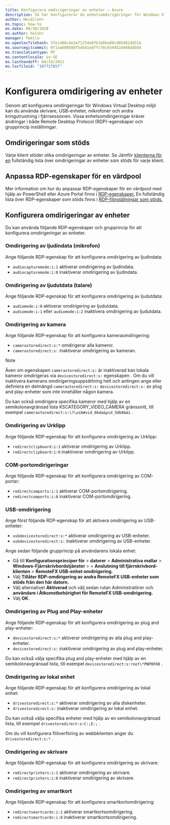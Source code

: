 ```yaml
---
title: Konfigurera omdirigeringar av enheter – Azure
description: Så här konfigurerar du enhetsomdirigeringar för Windows Virtual Desktop.
author: Heidilohr
ms.topic: how-to
ms.date: 09/30/2020
ms.author: helohr
manager: femila
ms.openlocfilehash: 37ecd06c4e3e71234e8fb1b6bad0cd05482dd31b
ms.sourcegitcommit: 6f1aa680588f5db41ed7fc78c934452d468ddb84
ms.translationtype: MT
ms.contentlocale: sv-SE
ms.lasthandoff: 04/19/2021
ms.locfileid: "107727857"
---
```

# <a name="configure-device-redirections"></a>Konfigurera omdirigering av enheter

Genom att konfigurera omdirigeringar för Windows Virtual Desktop miljö kan du använda skrivare, USB-enheter, mikrofoner och andra kringutrustning i fjärrsessionen. Vissa enhetsomdirigeringar kräver ändringar i både Remote Desktop Protocol (RDP)-egenskaper och grupprincip inställningar.

## <a name="supported-device-redirections"></a>Omdirigeringar som stöds

Varje klient stöder olika omdirigeringar av enheter. Se Jämför [klienterna för en](/windows-server/remote/remote-desktop-services/clients/remote-desktop-app-compare) fullständig lista över omdirigeringar av enheter som stöds för varje klient.

## <a name="customizing-rdp-properties-for-a-host-pool"></a>Anpassa RDP-egenskaper för en värdpool

Mer information om hur du anpassar RDP-egenskaper för en värdpool med hjälp av PowerShell eller Azure Portal finns i [RDP-egenskaper.](customize-rdp-properties.md) En fullständig lista över RDP-egenskaper som stöds finns i [RDP-filinställningar som stöds.](/windows-server/remote/remote-desktop-services/clients/rdp-files?context=%2fazure%2fvirtual-desktop%2fcontext%2fcontext)

## <a name="setup-device-redirections"></a>Konfigurera omdirigeringar av enheter

Du kan använda följande RDP-egenskaper och grupprincip för att konfigurera omdirigeringar av enheter.

### <a name="audio-input-microphone-redirection"></a>Omdirigering av ljudindata (mikrofon)

Ange följande RDP-egenskap för att konfigurera omdirigering av ljudindata:

- `audiocapturemode:i:1` aktiverar omdirigering av ljudindata.
- `audiocapturemode:i:0` inaktiverar omdirigering av ljudindata.

### <a name="audio-output-speaker-redirection"></a>Omdirigering av ljudutdata (talare)

Ange följande RDP-egenskap för att konfigurera omdirigering av ljudutdata:

- `audiomode:i:0` aktiverar omdirigering av ljudutdata.
- `audiomode:i:1` eller `audiomode:i:2` inaktivera omdirigering av ljudutdata.

### <a name="camera-redirection"></a>Omdirigering av kamera

Ange följande RDP-egenskap för att konfigurera kameraomdirigering:

- `camerastoredirect:s:*` omdirigerar alla kameror.
- `camerastoredirect:s:` inaktiverar omdirigering av kameran.

>[!NOTE]
>Även om egenskapen `camerastoredirect:s:` är inaktiverad kan lokala kameror omdirigeras via `devicestoredirect:s:` egenskapen . Om du vill inaktivera kamerans omdirigeringsuppsättning helt och antingen ange eller definiera en delmängd `camerastoredirect:s:` `devicestoredirect:s:` av plug and play-enheter som inte innehåller någon kamera.

Du kan också omdirigera specifika kameror med hjälp av en semikolonavgränsad lista KSCATEGORY_VIDEO_CAMERA gränssnitt, till exempel `camerastoredirect:s:\?\usb#vid_0bda&pid_58b0&mi` .

### <a name="clipboard-redirection"></a>Omdirigering av Urklipp

Ange följande RDP-egenskap för att konfigurera omdirigering av Urklipp:

- `redirectclipboard:i:1` aktiverar omdirigering av Urklipp.
- `redirectclipboard:i:0` inaktiverar omdirigering av Urklipp.

### <a name="com-port-redirections"></a>COM-portomdirigeringar

Ange följande RDP-egenskap för att konfigurera omdirigering av COM-portar:

- `redirectcomports:i:1` aktiverar COM-portomdirigering.
- `redirectcomports:i:0` inaktiverar COM-portomdirigering.

### <a name="usb-redirection"></a>USB-omdirigering

Ange först följande RDP-egenskap för att aktivera omdirigering av USB-enheter:

- `usbdevicestoredirect:s:*` aktiverar omdirigering av USB-enheter.
- `usbdevicestoredirect:s:` inaktiverar omdirigering av USB-enheter.

Ange sedan följande grupprincip på användarens lokala enhet:

- Gå till **Konfigurationsprinciper för**  >  **datorer** >  **Administrativa mallar**  >  **Windows-Fjärrskrivbordstjänster**  >    >  **Anslutning till fjärrskrivbord-klienten**  >  **RemoteFX USB-enhet omdirigering.**
- Välj **Tillåter RDP-omdirigering av andra RemoteFX USB-enheter som stöds från den här datorn.**
- Välj alternativet **Aktiverad** och välj sedan rutan Administratörer och **användare i Åtkomstbehörighet för RemoteFX USB-omdirigering.**
- Välj **OK**.

### <a name="plug-and-play-device-redirection"></a>Omdirigering av Plug and Play-enheter

Ange följande RDP-egenskap för att konfigurera omdirigering av plug and play-enheter:

- `devicestoredirect:s:*` aktiverar omdirigering av alla plug and play-enheter.
- `devicestoredirect:s:` inaktiverar omdirigering av plug and play-enheter.

Du kan också välja specifika plug and play-enheter med hjälp av en semikolonavgränsad lista, till exempel `devicestoredirect:s:root\*PNP0F08` .

### <a name="local-drive-redirection"></a>Omdirigering av lokal enhet

Ange följande RDP-egenskap för att konfigurera omdirigering av lokal enhet:

- `drivestoredirect:s:*` aktiverar omdirigering av alla diskenheter.
- `drivestoredirect:s:` inaktiverar omdirigering av lokal enhet.

Du kan också välja specifika enheter med hjälp av en semikolonavgränsad lista, till exempel `drivestoredirect:s:C:;E:;` .

Om du vill konfigurera filöverföring av webbklienten anger du `drivestoredirect:s:*` .

### <a name="printer-redirection"></a>Omdirigering av skrivare

Ange följande RDP-egenskap för att konfigurera omdirigering av skrivare:

- `redirectprinters:i:1` aktiverar omdirigering av skrivare.
- `redirectprinters:i:0` inaktiverar omdirigering av skrivare.

### <a name="smart-card-redirection"></a>Omdirigering av smartkort

Ange följande RDP-egenskap för att konfigurera smartkortomdirigering:

- `redirectsmartcards:i:1` aktiverar smartkortsomdirigering.
- `redirectsmartcards:i:0` inaktiverar smartkortsomdirigering.
